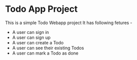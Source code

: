 # Todo App Project

This is a simple Todo Webapp project 
It has following fetures - 
- A user can sign in
- A user can sign up
- A user can create a Todo
- A user can see their existing Todos
- A user can mark a Todo as done